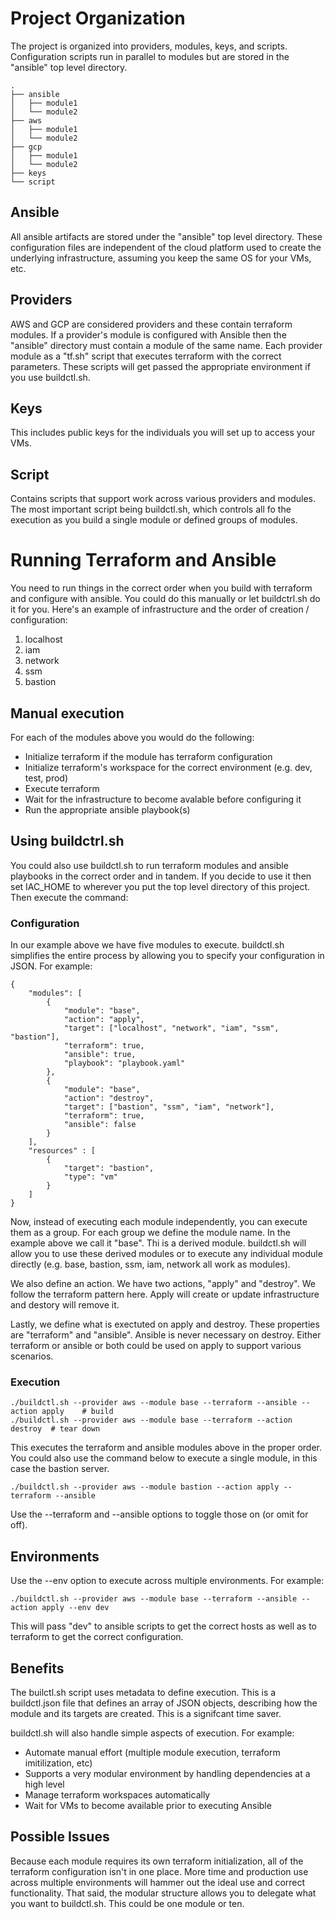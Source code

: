 # Project Organization

The project is organized into providers, modules, keys, and scripts.  Configuration scripts 
run in parallel to modules but are stored in the "ansible" top level directory.

```
.
├── ansible
│   ├── module1
│   └── module2
├── aws
│   ├── module1
│   └── module2
├── gcp
│   ├── module1
│   └── module2
├── keys
└── script
```

## Ansible

All ansible artifacts are stored under the "ansible" top level directory.  These configuration
files are independent of the cloud platform used to create the underlying infrastructure, 
assuming you keep the same OS for your VMs, etc.

## Providers

AWS and GCP are considered providers and these contain terraform modules.  If a provider's 
module is configured with Ansible then the "ansible" directory must contain a module of the
same name.  Each provider module as a "tf.sh" script that executes terraform with the correct
parameters.  These scripts will get passed the appropriate environment if you use 
buildctl.sh.

## Keys

This includes public keys for the individuals you will set up to access your VMs.

## Script

Contains scripts that support work across various providers and modules.  The most important
script being buildctl.sh, which controls all fo the execution as you build a single module or
defined groups of modules.

# Running Terraform and Ansible

You need to run things in the correct order when you build with terraform and configure
with ansible.  You could do this manually or let buildctrl.sh do it for you.  Here's 
an example of infrastructure and the order of creation / configuration:

1. localhost 
2. iam
3. network
4. ssm
5. bastion

## Manual execution

For each of the modules above you would do the following:

* Initialize terraform if the module has terraform configuration
* Initialize terraform's workspace for the correct environment (e.g. dev, test, prod)
* Execute terraform
* Wait for the infrastructure to become avalable before configuring it
* Run the appropriate ansible playbook(s)

## Using buildctrl.sh

You could also use buildctl.sh to run terraform modules and ansible playbooks in the 
correct order and in tandem.  If you decide to use it then set IAC_HOME to wherever 
you put the top level directory of this project.  Then execute the command:

### Configuration

In our example above we have five modules to execute.  buildctl.sh simplifies the entire
process by allowing you to specify your configuration in JSON.  For example:

```
{
    "modules": [
        {
            "module": "base",
            "action": "apply",
            "target": ["localhost", "network", "iam", "ssm", "bastion"],
            "terraform": true,
            "ansible": true,
            "playbook": "playbook.yaml"
        },
        {
            "module": "base",
            "action": "destroy",
            "target": ["bastion", "ssm", "iam", "network"],
            "terraform": true,
            "ansible": false
        }
    ],
    "resources" : [
        {
            "target": "bastion",
            "type": "vm"   
        }
    ]
}
```

Now, instead of executing each module independently, you can execute them as a group.  For 
each group we define the module name.  In the example above we call it "base".  Thi is a 
derived module.  buildctl.sh will allow you to use these derived modules or to execute any
individual module directly (e.g. base, bastion, ssm, iam, network all work as modules).

We also define an action.  We have two actions, "apply" and "destroy".  We follow the terraform
pattern here.  Apply will create or update infrastructure and destory will remove it.

Lastly, we define what is exectuted on apply and destroy.  These properties are "terraform" 
and "ansible".  Ansible is never necessary on destroy.  Either terraform or ansible or both
could be used on apply to support various scenarios.

### Execution

```
./buildctl.sh --provider aws --module base --terraform --ansible --action apply    # build
./buildctl.sh --provider aws --module base --terraform --action destroy  # tear down
```

This executes the terraform and ansible modules above in the proper order.  You 
could also use the command below to execute a single module, in this case the 
bastion server.

```
./buildctl.sh --provider aws --module bastion --action apply --terraform --ansible
```

Use the --terraform and --ansible options to toggle those on (or omit for off).


## Environments

Use the --env option to execute across multiple environments.  For example:

```
./buildctl.sh --provider aws --module base --terraform --ansible --action apply --env dev
```

This will pass "dev" to ansible scripts to get the correct hosts as well as to 
terraform to get the correct configuration.

## Benefits

The builctl.sh script uses metadata to define execution.  This is a buildctl.json 
file that defines an array of JSON objects, describing how the module and its targets
are created.  This is a signifcant time saver.

buildctl.sh will also handle simple aspects of execution.  For example:

* Automate manual effort (multiple module execution, terraform imitilization, etc)
* Supports a very modular environment by handling dependencies at a high level
* Manage terraform workspaces automatically
* Wait for VMs to become available prior to executing Ansible

## Possible Issues

Because each module requires its own terraform initialization, all of the terraform 
configuration isn't in one place.  More time and production use across multiple
environments will hammer out the ideal use and correct functionality.  That said,
the modular structure allows you to delegate what you want to buildctl.sh.  This 
could be one module or ten.